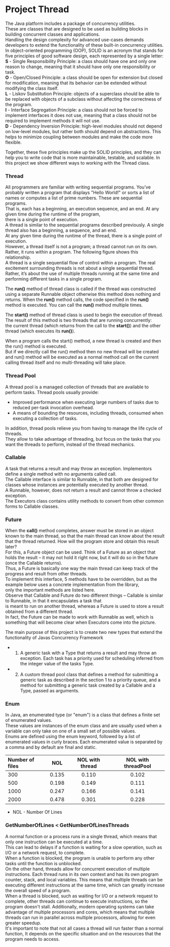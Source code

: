 # Project Thread

The Java platform includes a package of concurrency utilities.   
These are classes that are designed to be used as building blocks in building concurrent classes and applications.  
Handling the design complexity for advanced use-cases demands developers to extend the functionality of these built-in concurrency utilities.
In object-oriented programming (OOP), SOLID is an acronym that stands for five principles of good software design, each represented by a single letter:  
__S__ - Single Responsibility Principle: a class should have one and only one reason to change, meaning that it should have only one responsibility or 
task.  
__O__ - Open/Closed Principle: a class should be open for extension but closed for modification, meaning that its behavior can be extended without 
modifying 
the class itself.  
__L__ - Liskov Substitution Principle: objects of a superclass should be able to be replaced with objects of a subclass without affecting the correctness 
of the program.  
__I__ - Interface Segregation Principle: a class should not be forced to implement interfaces it does not use, meaning that a class should not be required 
to implement methods it will not use.    
__D__ - Dependency Inversion Principle: high-level modules should not depend on low-level modules, but rather both should depend on abstractions. This 
helps to minimize coupling between modules and make the code more flexible.  

Together, these five principles make up the SOLID principles, and they can help you to write code that is more maintainable, testable, and scalable.
In this project we show different ways to working with the Thread class.

### Thread
All programmers are familiar with writing sequential programs. You’ve probably written a program that displays "Hello World!" or sorts a list of names or
computes a list of prime numbers. These are sequential programs.    
That is, each has a beginning, an execution sequence, and an end. At any given time during the runtime of the program,      
there is a single point of execution.    
A thread is similar to the sequential programs described previously. A single thread also has a beginning, a sequence, and an end.   
At any given time during the runtime of the thread, there is a single point of execution.   
However, a thread itself is not a program; a thread cannot run on its own. Rather, it runs within a program. The following figure shows this relationship.   
A thread is a single sequential flow of control within a program. The real excitement surrounding threads is not about a single sequential thread. 
Rather, it’s about the use of multiple threads running at the same time and performing different tasks in a single program.   

The __run()__ method of thread class is called if the thread was constructed using a separate Runnable object otherwise this method does nothing and
returns. When the __run()__ method calls, the code specified in the __run()__ method is executed. You can call the __run()__ method multiple times.

The __start()__ method of thread class is used to begin the execution of thread. The result of this method is two threads that are running concurrently:  
the current thread (which returns from the call to the __start()__) and the other thread (which executes its __run()__).

When a program calls the start() method, a new thread is created and then the run() method is executed.   
But if we directly call the run() method then no new thread will be created and run() method will be executed as a normal method call on the current
calling thread itself and no multi-threading will take place.


### Thread Pool
A thread pool is a managed collection of threads that are available to perform tasks. Thread pools usually provide:  
* Improved performance when executing large numbers of tasks due to reduced per-task invocation overhead.  
* A means of bounding the resources, including threads, consumed when executing a collection of tasks.

In addition, thread pools relieve you from having to manage the life cycle of threads.   
They allow to take advantage of threading, but focus on the tasks that you want the threads to perform, instead of the thread mechanics.

### Callable
A task that returns a result and may throw an exception. Implementors define a single method with no arguments called call.  
The Callable interface is similar to Runnable, in that both are designed for classes whose instances are potentially executed by another thread.  
A Runnable, however, does not return a result and cannot throw a checked exception.  
The Executors class contains utility methods to convert from other common forms to Callable classes.

### Future
When the __call()__ method completes, answer must be stored in an object known to the main thread, so that the main thread can know about the result that 
the thread returned. How will the program store and obtain this result later?  
For this, a Future object can be used. Think of a Future as an object that holds the result – it may not hold it right now, but it will do so in the future 
(once the Callable returns).    
Thus, a Future is basically one way the main thread can keep track of the progress and result from other threads.  
To implement this interface, 5 methods have to be overridden, but as the example below uses a concrete implementation from the library,  
only the important methods are listed here.  
Observe that Callable and Future do two different things – Callable is similar to Runnable, in that it encapsulates a task that   
is meant to run on another thread, whereas a Future is used to store a result obtained from a different thread.  
In fact, the Future can be made to work with Runnable as well, which is something that will become clear when Executors come into the picture.  
  
  
The main purpose of this project is to create two new types that extend the functionality of Javas Concurrency Framework
* 1. A generic task with a Type that returns a result and may throw an exception.
Each task has a priority used for scheduling inferred from the integer value of the tasks Type.
* 2. A custom thread pool class that defines a method for submitting a generic task as described in
the section 1 to a priority queue, and a method for submitting a generic task created by a
Callable<V> and a Type, passed as arguments. 

### Enum
In Java, an enumerated type (or "enum") is a class that defines a finite set of enumerated values.  
These values are instances of the enum class and are usually used when a variable can only take on one of a small set of possible values.  
Enums are defined using the enum keyword, followed by a list of enumerated values in curly braces. Each enumerated value is separated by a comma and by 
default are final and static.  




Number of files | NOL | NOL with thread | NOL with threadPool
| :--- | :---: | :---: | :---:
300  | 0.135 | 0.110 | 0.102
500  | 0.198 | 0.149 | 0.111
1000 | 0.247 | 0.166 | 0.141 
2000 | 0.478 | 0.301 | 0.228

* NOL - Number Of Lines 

### GetNumberOfLines  <kbd><</kbd> GetNumberOfLinesThreads
A normal function or a process runs in a single thread, which means that only one instruction can be executed at a time.  
This can lead to delays if a function is waiting for a slow operation, such as I/O or a network request, to complete.   
When a function is blocked, the program is unable to perform any other tasks until the function is unblocked.  
On the other hand, threads allow for concurrent execution of multiple instructions. Each thread runs in its own context and has its own program counter,
stack, and local variables. This means that multiple threads can be executing different instructions at the same time, which can greatly increase the 
overall speed of a program.  
When a thread is blocked, such as waiting for I/O or a network request to complete, other threads can continue to execute instructions, so the program 
doesn't stall. Additionally, modern operating systems can take advantage of multiple processors and cores, which means that multiple threads can run in 
parallel across multiple processors, allowing for even greater speedup.  
It's important to note that not all cases a thread will run faster than a normal function, It depends on the specific situation and on the resources that 
the program needs to access.   

